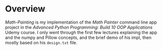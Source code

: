 # Overview

_Math-Painting_ is my implementation of the *Math Painter* command line app project in the *Advanced Python Programming: Build 10 OOP Applications* Udemy course.  I only went through the first 
few lectures explaining the app and the numpy and Pillow
concepts, and the brief demo of his impl, then mostly based on his `design.txt` file. 
